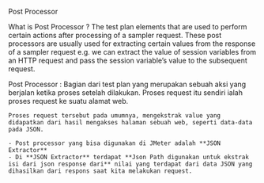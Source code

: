 Post Processor

What is Post Processor ?
The test plan elements that are used to perform certain actions after processing of a sampler request. These post processors are usually used for extracting certain values from the response of a sampler request e.g. we can extract the value of session variables from an HTTP request and pass the session variable’s value to the subsequent request.

Post Processor :
Bagian dari test plan yang merupakan sebuah aksi yang berjalan ketika proses setelah dilakukan. Proses request itu sendiri ialah proses request ke suatu alamat web.

    Proses request tersebut pada umumnya, mengekstrak value yang didapatkan dari hasil mengakses halaman sebuah web, seperti data-data pada JSON.

    - Post processor yang bisa digunakan di JMeter adalah **JSON Extractor**
    - Di **JSON Extractor** terdapat **Json Path digunakan untuk ekstrak isi dari json response dari** nilai yang terdapat dari data JSON yang dihasilkan dari respons saat kita melakukan request.

